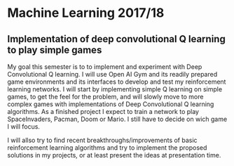 # Machine Learning 2017/18
## Implementation of deep convolutional Q learning to play simple games

My goal this semester is to to implement and experiment with Deep Convolutional Q learning.
I will use Open AI Gym and its readily prepared game environments and its interfaces to develop and test my 
reinforcement learning networks. I will start by implementing simple Q learning on simple games, to get the feel
for the problem, and will slowly move to more complex games with implementations of Deep Convolutional Q learning algorithms.
As a finished project I expect to train a network to play SpaceInvaders, Pacman, Doom or Mario. I still have to decide on wich game I will focus.

I will allso try to find recent breakthroughs/improvements of basic reinforcement learning algorithms and try to implement the proposed solutions in my projects, or at least present the ideas at presentation time.
